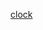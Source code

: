 [clock](https://github.com/creativeCodingART2210Fall2019Section2/Purvis_Liza__ART2210_Fall2019/Exercises(real)/clock%20exercise/092519index.html)
